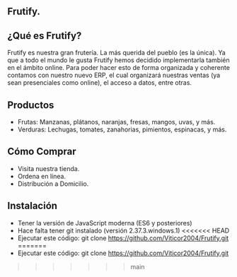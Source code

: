 ## Frutify.

## ¿Qué es Frutify?

Frutify es nuestra gran frutería. La más querida del pueblo (es la única). Ya que a todo el mundo le gusta Frutify hemos decidido implementarla también en el ámbito online. Para poder hacer esto de forma organizada y coherente contamos con nuestro nuevo ERP, el cual organizará nuestras ventas (ya sean presenciales como online), el acceso a datos, entre otras. 

## Productos

- Frutas: Manzanas, plátanos, naranjas, fresas, mangos, uvas, y más.
- Verduras: Lechugas, tomates, zanahorias, pimientos, espinacas, y más.

## Cómo Comprar

- Visita nuestra tienda.
- Ordena en línea.
- Distribución a Domicilio.

## Instalación

- Tener la versión de JavaScript moderna (ES6 y posteriores)
- Hace falta tener git instalado (versión 2.37.3.windows.1)
<<<<<<< HEAD
- Ejecutar este código: git clone https://github.com/Viticor2004/Frutify.git
=======
- Ejecutar este código: git clone https://github.com/Viticor2004/Frutify.git

>>>>>>> main
